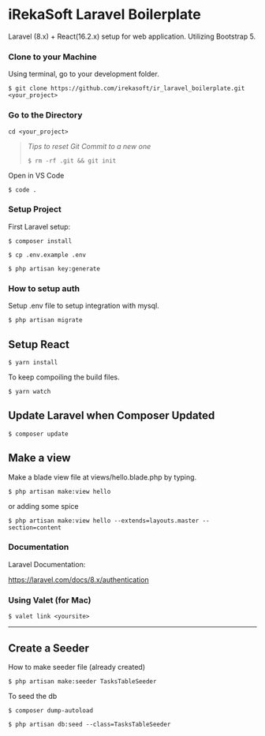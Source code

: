 # iRekaSoft Laravel Boilerplate

Laravel (8.x) + React(16.2.x) setup for web application.
Utilizing Bootstrap 5.

### Clone to your Machine

Using terminal, go to your development folder.

`$ git clone https://github.com/irekasoft/ir_laravel_boilerplate.git <your_project>`


### Go to the Directory

`cd <your_project>`

> *Tips to reset Git Commit to a new one*
>
> `$ rm -rf .git && git init`

Open in VS Code 

`$ code .`

### Setup Project

First Laravel setup:

`$ composer install`

`$ cp .env.example .env`

`$ php artisan key:generate`


### How to setup auth 

Setup .env file to setup integration with mysql.

`$ php artisan migrate`




## Setup React

`$ yarn install`

To keep compoiling the build files.

`$ yarn watch`


## Update Laravel when Composer Updated

`$ composer update`


## Make a view 

Make a blade view file at views/hello.blade.php by typing.

`$ php artisan make:view hello`

or adding some spice

`$ php artisan make:view hello --extends=layouts.master --section=content`

### Documentation 

Laravel Documentation:

https://laravel.com/docs/8.x/authentication

### Using Valet (for Mac)

`$ valet link <yoursite>`

--------------------------------------------

## Create a Seeder

How to make seeder file (already created)

`$ php artisan make:seeder TasksTableSeeder`

To seed the db

`$ composer dump-autoload`

`$ php artisan db:seed --class=TasksTableSeeder`
